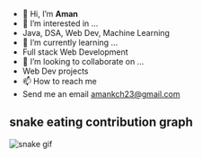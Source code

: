 - 👋 Hi, I’m **Aman** 
- 👀 I’m interested in ...
-    Java, DSA, Web Dev, Machine Learning
- 🌱 I’m currently learning ...
-   Full stack Web Development
- 💞️ I’m looking to collaborate on ...
-   Web Dev projects
- 📫 How to reach me 
-   Send me an email amankch23@gmail.com

## snake eating contribution graph
![snake gif](https://github.com/amanchauhan23/amanchauhan23/blob/output/github-contribution-grid-snake.gif)

<!---
amanchauhan23/amanchauhan23 is a ✨ special ✨ repository because its `README.md` (this file) appears on your GitHub profile.
You can click the Preview link to take a look at your changes.
--->

